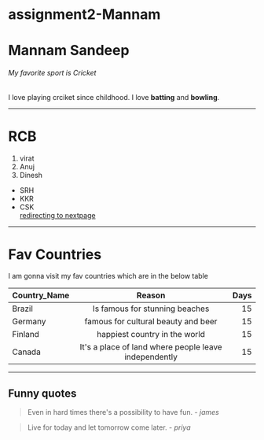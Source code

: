 # assignment2-Mannam

# Mannam Sandeep

###### My favorite sport is Cricket

I love playing crciket since childhood. I love **batting** and **bowling**.

---

# RCB
1. virat
2. Anuj
3. Dinesh

* SRH
* KKR
* CSK <br>
[redirecting to nextpage](AboutMe.md)

---
# Fav Countries

I am gonna visit my fav countries which are in the below table

| **Country_Name** | **Reason** | **Days**|
| --- | :---: | ---: |
|Brazil|  Is famous for stunning beaches| 15 |
|Germany| famous for cultural beauty and beer| 15 |
|Finland| happiest country in the world| 15 |
|Canada| It's a place of land where people leave independently| 15 |

---

## Funny quotes

> Even in hard times there's a possibility to have fun. - *james*

> Live for today and let tomorrow come later. - *priya*





